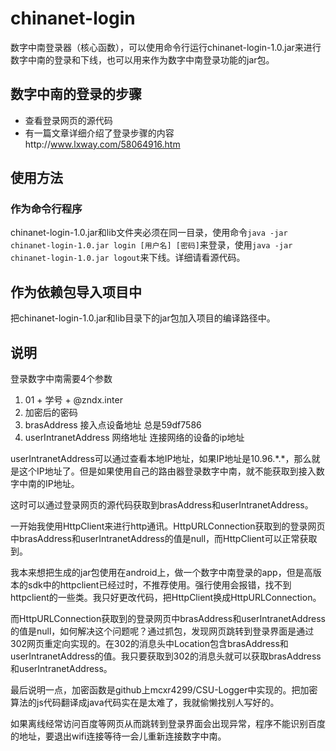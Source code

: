 # chinanet-login
数字中南登录器（核心函数），可以使用命令行运行chinanet-login-1.0.jar来进行数字中南的登录和下线，也可以用来作为数字中南登录功能的jar包。

## 数字中南的登录的步骤
* 查看登录网页的源代码
* 有一篇文章详细介绍了登录步骤的内容http://www.lxway.com/58064916.htm

## 使用方法

### 作为命令行程序
chinanet-login-1.0.jar和lib文件夹必须在同一目录，使用命令`java -jar chinanet-login-1.0.jar login [用户名] [密码]`来登录，使用`java -jar chinanet-login-1.0.jar logout`来下线。详细请看源代码。

## 作为依赖包导入项目中
把chinanet-login-1.0.jar和lib目录下的jar包加入项目的编译路径中。

## 说明
登录数字中南需要4个参数
1. 01 + 学号 + @zndx.inter
2. 加密后的密码
3. brasAddress 接入点设备地址 总是59df7586
4. userIntranetAddress 网络地址 连接网络的设备的ip地址

userIntranetAddress可以通过查看本地IP地址，如果IP地址是10.96.\*.*，那么就是这个IP地址了。但是如果使用自己的路由器登录数字中南，就不能获取到接入数字中南的IP地址。

这时可以通过登录网页的源代码获取到brasAddress和userIntranetAddress。

一开始我使用HttpClient来进行http通讯。HttpURLConnection获取到的登录网页中brasAddress和userIntranetAddress的值是null，而HttpClient可以正常获取到。

我本来想把生成的jar包使用在android上，做一个数字中南登录的app，但是高版本的sdk中的httpclient已经过时，不推荐使用。强行使用会报错，找不到httpclient的一些类。我只好更改代码，把HttpClient换成HttpURLConnection。

而HttpURLConnection获取到的登录网页中brasAddress和userIntranetAddress的值是null，如何解决这个问题呢？通过抓包，发现网页跳转到登录界面是通过302网页重定向实现的。在302的消息头中Location包含brasAddress和userIntranetAddress的值。我只要获取到302的消息头就可以获取brasAddress和userIntranetAddress。

最后说明一点，加密函数是github上mcxr4299/CSU-Logger中实现的。把加密算法的js代码翻译成java代码实在是太难了，我就偷懒找别人写好的。

如果离线经常访问百度等网页从而跳转到登录界面会出现异常，程序不能识别百度的地址，要退出wifi连接等待一会儿重新连接数字中南。